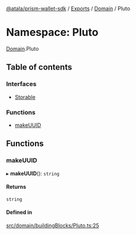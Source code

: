 [@atala/prism-wallet-sdk](../README.md) / [Exports](../modules.md) / [Domain](Domain.md) / Pluto

# Namespace: Pluto

[Domain](Domain.md).Pluto

## Table of contents

### Interfaces

- [Storable](../interfaces/Domain.Pluto.Storable.md)

### Functions

- [makeUUID](Domain.Pluto.md#makeuuid)

## Functions

### makeUUID

▸ **makeUUID**(): `string`

#### Returns

`string`

#### Defined in

[src/domain/buildingBlocks/Pluto.ts:25](https://github.com/input-output-hk/atala-prism-wallet-sdk-ts/blob/1ffdae52df023bad4ba1a76cf6d76793dfc29b80/src/domain/buildingBlocks/Pluto.ts#L25)
